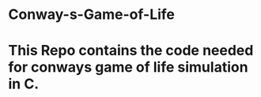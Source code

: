 # Conway-s-Game-of-Life
# This Repo contains the code needed for conways game of life simulation in C.
